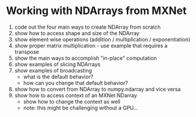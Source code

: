 

# Working with NDArrays from MXNet

1. code out the four main ways to create NDArray from scratch
2. show how to access shape and size of the NDArray
3. show element wise operations (addition / multiplication / exponentiation)
4. show proper matrix multiplication - use example that requires a transpose
5. show the main ways to accomplish "in-place" computation
6. show examples of slicing NDArrays
7. show examples of broadcasting 
    - what is the default behavior?
    - how can you change that default behavior?
8. show how to convert from NDArray to numpy.ndarray and vice versa
9. show how to access context of an MXNet NDarray
    - show how to change the context as well
    - note: this might be challenging without a GPU...
    






